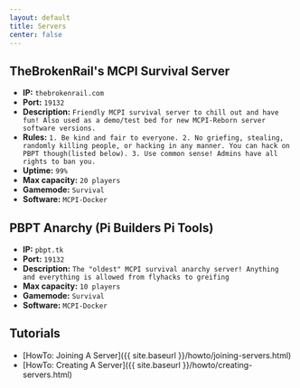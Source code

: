 ```yaml
---
layout: default
title: Servers
center: false
---
```


## TheBrokenRail's MCPI Survival Server
- **IP:** ``thebrokenrail.com``
- **Port:** ``19132``
- **Description:** ``Friendly MCPI survival server to chill out and have fun! Also used as a demo/test bed for new MCPI-Reborn server software versions.``
- **Rules:** ``1. Be kind and fair to everyone. 2. No griefing, stealing, randomly killing people, or hacking in any manner. You can hack on PBPT though(listed below). 3. Use common sense! Admins have all rights to ban you.``
- **Uptime:** ``99%``
- **Max capacity:** ``20 players``
- **Gamemode:** ``Survival``
- **Software:** ``MCPI-Docker``

## PBPT Anarchy (Pi Builders Pi Tools)
- **IP:** ``pbpt.tk``
- **Port:** ``19132``
- **Description:** ``The "oldest" MCPI survival anarchy server! Anything and everything is allowed from flyhacks to greifing``
- **Max capacity:** ``10 players``
- **Gamemode:** ``Survival``
- **Software:** ``MCPI-Docker``

## Tutorials
- [HowTo: Joining A Server]({{ site.baseurl }}/howto/joining-servers.html)
- [HowTo: Creating A Server]({{ site.baseurl }}/howto/creating-servers.html)
